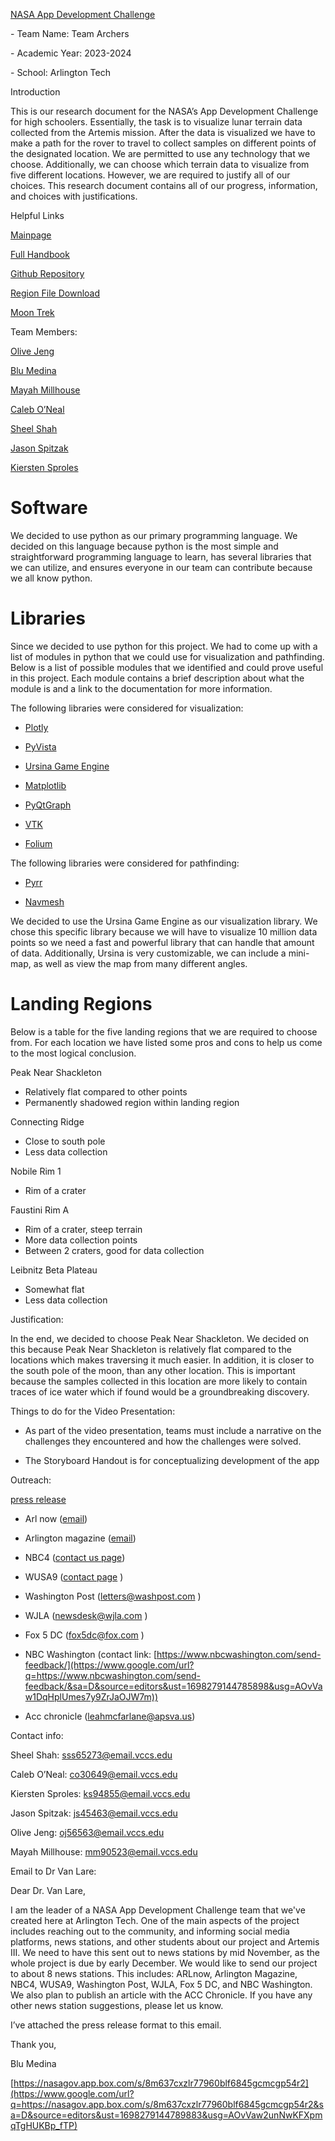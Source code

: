 [NASA App Development Challenge](https://www.google.com/url?q=https://www.nasa.gov/learning-resources/app-development-challenge/about-nasa-app-development-challenge-adc/&sa=D&source=editors&ust=1698279144771368&usg=AOvVaw2C3_r5YBoE1gUMNQgzb9NS)

\- Team Name: Team Archers

\- Academic Year: 2023-2024

\- School: Arlington Tech

Introduction

This is our research document for the NASA’s App Development Challenge for high schoolers. Essentially, the task is to visualize lunar terrain data collected from the Artemis mission. After the data is visualized we have to make a path for the rover to travel to collect samples on different points of the designated location. We are permitted to use any technology that we choose. Additionally, we can choose which terrain data to visualize from five different locations. However, we are required to justify all of our choices. This research document contains all of our progress, information, and choices with justifications.

Helpful Links

[Mainpage](https://www.google.com/url?q=https://www.nasa.gov/learning-resources/app-development-challenge/about-nasa-app-development-challenge-adc/&sa=D&source=editors&ust=1698279144772719&usg=AOvVaw2fNKLAw3mgv6NAFhPLkIl6)

[Full Handbook](https://www.google.com/url?q=https://www.nasa.gov/wp-content/uploads/2023/08/adc-fy24-handbook-final-508.pdf&sa=D&source=editors&ust=1698279144772975&usg=AOvVaw2q-pANmNDcPno2tWhic6n2)

[Github Repository](https://www.google.com/url?q=https://github.com/1bMedina/NASA_ADC/tree/main&sa=D&source=editors&ust=1698279144773213&usg=AOvVaw2r2ndn17o_CdTt3PErRDB8)

[Region File Download](https://www.google.com/url?q=https://www.nasa.gov/learning-resources/app-development-challenge/adc-handbook-and-coding-components-2024/&sa=D&source=editors&ust=1698279144773477&usg=AOvVaw2kaTv4sQsVMUvcoJbUGwsL)

[Moon Trek](https://www.google.com/url?q=https://trek.nasa.gov/moon/&sa=D&source=editors&ust=1698279144773702&usg=AOvVaw1-lsrMPUE-v3x1tIMsK1pT)

Team Members:

  
[Olive Jeng](mailto:oj56563@email.vccs.edu)

[Blu Medina](mailto:bm83026@email.vccs.edu)

[Mayah Millhouse](mailto:mm90523@email.vccs.edu)

[Caleb O’Neal](mailto:co30649@email.vccs.edu)

[Sheel Shah](mailto:sss65273@email.vccs.edu)

[Jason Spitzak](mailto:js45463@email.vccs.edu)

[Kiersten Sproles](mailto:ks94855@email.vccs.edu)

Software
========

We decided to use python as our primary programming language. We decided on this language because python is the most simple and straightforward programming language to learn, has several libraries that we can utilize, and ensures everyone in our team can contribute because we all know python.

Libraries
=========

Since we decided to use python for this project. We had to come up with a list of modules in python that we could use for visualization and pathfinding. Below is a list of possible modules that we identified and could prove useful in this project. Each module contains a brief description about what the module is and a link to the documentation for more information.

The following libraries were considered for visualization:

*   [Plotly](https://www.google.com/url?q=https://plotly.com/python/3d-charts/&sa=D&source=editors&ust=1698279144776373&usg=AOvVaw06PrjuJ9iEVPh0nSaaCW4V)

*   [PyVista](https://www.google.com/url?q=https://pyvista.org&sa=D&source=editors&ust=1698279144776673&usg=AOvVaw2d5wmUnFLYaLZerMXYYxy6) 

*   [Ursina Game Engine](https://www.google.com/url?q=https://www.ursinaengine.org/&sa=D&source=editors&ust=1698279144776961&usg=AOvVaw0D4rfeQHxqYHbF69cD4rFe)

*   [Matplotlib](https://www.google.com/url?q=https://matplotlib.org/&sa=D&source=editors&ust=1698279144777253&usg=AOvVaw2ZtkupJaKfSYT0aShh2E4Z) 

*   [PyQtGraph](https://www.google.com/url?q=https://pyqtgraph.readthedocs.io/en/latest/getting_started/3dgraphics.html&sa=D&source=editors&ust=1698279144777614&usg=AOvVaw0hgdQrHh-gJmOJ7c8nakJS)

*   [VTK](https://www.google.com/url?q=https://pypi.org/project/vtk/&sa=D&source=editors&ust=1698279144777928&usg=AOvVaw3qAnC71y7qperoZJqjLPZA)

*   [Folium](https://www.google.com/url?q=https://python-visualization.github.io/folium/latest/&sa=D&source=editors&ust=1698279144778260&usg=AOvVaw0MYhA2Pg9cv8rthk8AE6G-)

The following libraries were considered for pathfinding:

*   [Pyrr](https://www.google.com/url?q=https://pyrr.readthedocs.io/en/latest/index.html&sa=D&source=editors&ust=1698279144778667&usg=AOvVaw3DD4BFoYUkQ4IWIG0Wvpqw)

*   [Navmesh](https://www.google.com/url?q=https://pypi.org/project/pynavmesh/1.0.0/&sa=D&source=editors&ust=1698279144778944&usg=AOvVaw07ftdqssk4GK8PNIEs8lk7)

We decided to use the Ursina Game Engine as our visualization library. We chose this specific library because we will have to visualize 10 million data points so we need a fast and powerful library that can handle that amount of data. Additionally, Ursina is very customizable, we can include a mini-map, as well as view the map from many different angles.

Landing Regions
===============

Below is a table for the five landing regions that we are required to choose from. For each location we have listed some pros and cons to help us come to the most logical conclusion.

Peak Near Shackleton

 - Relatively flat compared to other points
 - Permanently shadowed region within landing region

Connecting Ridge

*   Close to south pole
*   Less data collection

Nobile Rim 1

*   Rim of a crater

Faustini Rim A

*   Rim of a crater, steep terrain
*   More data collection points
*   Between 2 craters, good for data collection

Leibnitz Beta Plateau

*   Somewhat flat
*   Less data collection

Justification:  
  
In the end, we decided to choose Peak Near Shackleton. We decided on this because Peak Near Shackleton is relatively flat compared to the locations which makes traversing it much easier. In addition, it is closer to the south pole of the moon, than any other location. This is important because the samples collected in this location are more likely to contain traces of ice water which if found would be a groundbreaking discovery.

Things to do for the Video Presentation:

*   As part of the video presentation, teams must include a narrative on the challenges they encountered and how the challenges were solved.

*   The Storyboard Handout is for conceptualizing development of the app

Outreach:

[press release](https://www.google.com/url?q=https://nasagov.box.com/s/8m637cxzlr77960blf6845gcmcgp54r2&sa=D&source=editors&ust=1698279144783938&usg=AOvVaw3R8tbx2gOvHDqbb-lTohqz)

*   Arl now ([email](mailto:arlingtonnews@gmail.com))
*   Arlington magazine ([email](mailto:editorial@arlingtonmagazine.com))
*   NBC4 ([contact us page](https://www.google.com/url?q=https://www.nbcwashington.com/send-feedback/&sa=D&source=editors&ust=1698279144784788&usg=AOvVaw1RXWmVrwib0VxY9NT-dVuH))
*   WUSA9 ([contact page](https://www.google.com/url?q=https://form.typeform.com/to/HEVfdFSM?typeform-medium%3Dembed-snippet%26typeform-source%3Dwww.wusa9.com&sa=D&source=editors&ust=1698279144785082&usg=AOvVaw3BJ9jdOr1YgTYVSHpbEFTJ) )
*   Washington Post ([letters@washpost.com](mailto:letters@washpost.com) )
*   WJLA ([newsdesk@wjla.com](mailto:newsdesk@wjla.com) )
*   Fox 5 DC ([fox5dc@fox.com](mailto:fox5dc@fox.com) )
*   NBC Washington (contact link: ​​[https://www.nbcwashington.com/send-feedback/](https://www.google.com/url?q=https://www.nbcwashington.com/send-feedback/&sa=D&source=editors&ust=1698279144785898&usg=AOvVaw1DqHplUmes7y9ZrJaOJW7m))

*   Acc chronicle ([leahmcfarlane@apsva.us](mailto:leahmcfarlane@apsva.us))

Contact info:

Sheel Shah: [sss65273@email.vccs.edu](mailto:sss65273@email.vccs.edu)

Caleb O’Neal: [co30649@email.vccs.edu](mailto:co30649@email.vccs.edu)

Kiersten Sproles: [ks94855@email.vccs.edu](mailto:ks94855@email.vccs.edu)

Jason Spitzak: [js45463@email.vccs.edu](mailto:js45463@email.vccs.edu)

Olive Jeng: [oj56563@email.vccs.edu](mailto:oj56563@email.vccs.edu)

Mayah Millhouse: [mm90523@email.vccs.edu](mailto:mm90523@email.vccs.edu) 

Email to Dr Van Lare:

Dear Dr. Van Lare,

I am the leader of a NASA App Development Challenge team that we've created here at Arlington Tech. One of the main aspects of the project includes reaching out to the community, and informing social media platforms, news stations, and other students about our project and Artemis III. We need to have this sent out to news stations by mid November, as the whole project is due by early December. We would like to send our project to about 8 news stations. This includes: ARLnow, Arlington Magazine, NBC4, WUSA9, Washington Post, WJLA, Fox 5 DC, and NBC Washington. We also plan to publish an article with the ACC Chronicle. If you have any other news station suggestions, please let us know.

I’ve attached the press release format to this email.

Thank you,

Blu Medina

[https://nasagov.app.box.com/s/8m637cxzlr77960blf6845gcmcgp54r2](https://www.google.com/url?q=https://nasagov.app.box.com/s/8m637cxzlr77960blf6845gcmcgp54r2&sa=D&source=editors&ust=1698279144789883&usg=AOvVaw2unNwKFXpmqTgHUKBp_fTP)
